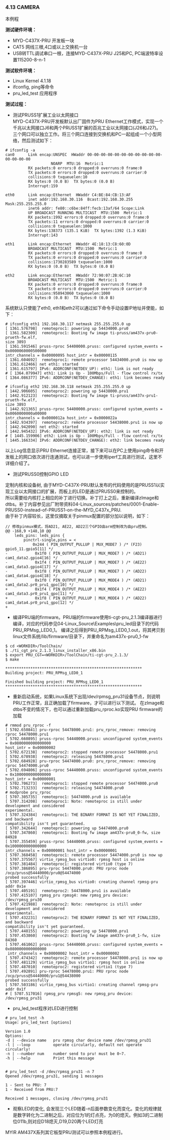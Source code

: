### 4.13 CAMERA

本例程

**测试硬件环境：**

* MYD-C437X-PRU 开发板一块
* CAT5 网线三根,4口或以上交换机一台  
* USB转TTL调试串口一根，连接MYD-C437X-PRU J25和PC, PC端波特率设置115200-8-n-1

**测试软件环境：**

* Linux Kernel 4.1.18
* ifconfig, ping等命令     
* pru\_led\_test 应用程序  

**测试过程：**

* 测试PRUSS1扩展工业以太网接口  
  MYD-C437X-PRU开发板默认出厂固件为PRU Ethernet工作模式，实现一个千兆以太网接口J6和两个PRUSS1扩展的百兆工业以太网接口\(J26和J27\)。
  三个网口可以独立工作。将三个网口连接到交换机和PC一起组成一个小型网络，然后测试如下：  

```
# ifconfig -a
can0      Link encap:UNSPEC  HWaddr 00-00-00-00-00-00-00-00-00-00-00-00-00-00-00
                    NOARP  MTU:16  Metric:1
          RX packets:0 errors:0 dropped:0 overruns:0 frame:0
          TX packets:0 errors:0 dropped:0 overruns:0 carrier:0
          collisions:0 txqueuelen:10
          RX bytes:0 (0.0 B)  TX bytes:0 (0.0 B)
          Interrupt:159

eth0      Link encap:Ethernet  HWaddr C4:BE:84:CB:13:AF
          inet addr:192.168.30.116  Bcast:192.168.30.255  Mask:255.255.255.0
          inet6 addr: fe80::c6be:84ff:fecb:13af/64 Scope:Link
          UP BROADCAST RUNNING MULTICAST  MTU:1500  Metric:1
          RX packets:1992 errors:0 dropped:0 overruns:0 frame:0
          TX packets:11 errors:0 dropped:0 overruns:0 carrier:0
          collisions:0 txqueuelen:1000
          RX bytes:138373 (135.1 KiB)  TX bytes:1392 (1.3 KiB)
          Interrupt:143

eth1      Link encap:Ethernet  HWaddr 4E:18:13:C8:60:0D
          BROADCAST MULTICAST  MTU:1500  Metric:1
          RX packets:0 errors:0 dropped:0 overruns:0 frame:0
          TX packets:0 errors:0 dropped:0 overruns:0 carrier:0
          collisions:1730283589 txqueuelen:1000
          RX bytes:0 (0.0 B)  TX bytes:0 (0.0 B)

eth2      Link encap:Ethernet  HWaddr 72:90:07:2B:6C:10
          BROADCAST MULTICAST  MTU:1500  Metric:1
          RX packets:0 errors:0 dropped:0 overruns:0 frame:0
          TX packets:0 errors:0 dropped:0 overruns:0 carrier:0
          collisions:958943060 txqueuelen:1000
          RX bytes:0 (0.0 B)  TX bytes:0 (0.0 B)
```

系统默认只使能了eth0, eth1和eth2可以通过如下命令手动设置IP地址并使能，如下：

```
# ifconfig eth1 192.168.30.117 netmask 255.255.255.0 up
[ 1361.576798]  remoteproc1: powering up 54434000.pru0
[ 1361.582309]  remoteproc1: Booting fw image ti-pruss/am437x-pru0-prueth-fw.elf, 
size 3893
[ 1361.591546] pruss-rproc 54400000.pruss: configured system_events = 0x0000060000500000 
intr_channels = 0x00000095 host_intr = 0x00000115
[ 1361.604692]  remoteproc1: remote processor 54434000.pru0 is now up
[ 1361.612466] net eth1: started
[ 1361.615797] IPv6: ADDRCONF(NETDEV_UP): eth1: link is not ready
# [ 1364.079947] eth1: Link is Up - 100Mbps/Full - flow control rx/tx
[ 1364.086377] IPv6: ADDRCONF(NETDEV_CHANGE): eth1: link becomes ready

# ifconfig eth2 192.168.30.118 netmask 255.255.255.0 up
[ 1442.906605]  remoteproc2: powering up 54438000.pru1
[ 1442.912123]  remoteproc2: Booting fw image ti-pruss/am437x-pru1-prueth-fw.elf, 
size 3893
[ 1442.921365] pruss-rproc 54400000.pruss: configured system_events = 0x0060000000a00000 
intr_channels = 0x0000012a host_intr = 0x0000022a
[ 1442.934397]  remoteproc2: remote processor 54438000.pru1 is now up
[ 1442.942090] net eth2: started
[ 1442.945432] IPv6: ADDRCONF(NETDEV_UP): eth2: link is not ready
# [ 1445.159906] eth2: Link is Up - 100Mbps/Full - flow control rx/tx
[ 1445.166334] IPv6: ADDRCONF(NETDEV_CHANGE): eth2: link becomes ready
```

以上Log信息显示PRU Ethernet连接正常，接下来可以在PC上使用ping命令和开发板上的网口依次进行连通测试，也可以进一步使用iperf工具进行测试，这里不详细介绍了。

* 测试PRUSS0控制GPIO LED   

定制内核和设备树, 由于MYD-C437X-PRU默认发布的代码使用的是PRUSS1以实现工业以太网接口的扩展，而板上的LED是通过PRUSS0来控制的。  
所以需要给内核打上相应的补丁进行切换。补丁打上之后，重新编译zImage和dtbs。补丁内容参见出厂附带资料04-Linux\_sources/patches/0001-Enable-PRUSS0-instead-of-PRUSS1-on-the-MYD\_C437x\_PRU.  
由于补丁内容较长，这里仅摘取关于pinmux配置的部分加以说明，如下：

```
// 修改pinmux模式，将AD21, AE22, AD22三个GPIO由arm控制改为由pru控制。
@@ -168,9 +148,10 @@
    leds_pins: leds_pins {
        pinctrl-single,pins = <
            0x244 ( PIN_OUTPUT_PULLUP | MUX_MODE7 ) /* (F23) gpio5_11.gpio5[11] */
-            0x1f0 ( PIN_OUTPUT_PULLUP | MUX_MODE7 ) /* (AD21) cam1_data2.gpio4[16] */
-            0x1f4 ( PIN_OUTPUT_PULLUP | MUX_MODE7 ) /* (AE22) cam1_data3.gpio4[17] */
-            0x1f8 ( PIN_OUTPUT_PULLUP | MUX_MODE7 ) /* (AD22) cam1_data4.gpio4[18] */
+            0x1f0 ( PIN_OUTPUT_PULLUP | MUX_MODE4 ) /* (AD21) cam1_data2.pr0_pru1_gpo[10] */
+            0x1f4 ( PIN_OUTPUT_PULLUP | MUX_MODE4 ) /* (AE22) cam1_data3.pr0_pru1_gpo[11] */
+            0x1f8 ( PIN_OUTPUT_PULLUP | MUX_MODE4 ) /* (AD22) cam1_data4.pr0_pru1_gpo[12] */
+
```

* 编译PRU端的firmware。PRU端的firmware使用ti-cgt-pru\_2.1.3编译器进行编译，对应的代码参见04-Linux\_Source\Examples\pru\_led目录下的代码PRU\_RPMsg\_LED0\_1。
  编译之后得到PRU\_RPMsg\_LED0\_1.out，将其拷贝到linux文件系统/lib/firmware/目录下，并重命名为am437x-pru0\_1-fw  

```
$ cd <WORKDIR>/ToolChain/
$ ./ti_cgt_pru_2.1.3_linux_installer_x86.bin 
$ export PRU_CGT=<WORKDIR>/ToolChain/ti-cgt-pru_2.1.3/
$ make

************************************************************
Building project: PRU_RPMsg_LED0_1

Finished building project: PRU_RPMsg_LED0_1
************************************************************
```

* 重新启动系统，如果Linux系统下出现/dev/rpmsg\_pru31设备节点，则说明PRU工作正常，且正确加载了firmware，才可以进行以下测试。
  在zImage和dtbs不变的情况下，也可以通过重新加载pru\_rproc.ko实现PRU firmware的加载  

```
# rmmod pru_rproc -f
[ 5702.650841] pru-rproc 54478000.pru1: pru_rproc_remove: removing rproc 54478000.pru1
[ 5702.660895] pruss-rproc 54440000.pruss: unconfigured system_events = 0x0800000000000000 
host_intr = 0x00000002
[ 5702.672138]  remoteproc2: stopped remote processor 54478000.pru1
[ 5702.678938]  remoteproc2: releasing 54478000.pru1
[ 5702.684928] pru-rproc 54474000.pru0: pru_rproc_remove: removing rproc 54474000.pru0
[ 5702.694806] pruss-rproc 54440000.pruss: unconfigured system_events = 0x1000000000000000 
host_intr = 0x00000001
[ 5702.706273]  remoteproc1: stopped remote processor 54474000.pru0
[ 5702.713233]  remoteproc1: releasing 54474000.pru0
# modprobe pru_rproc
[ 5707.305735]  remoteproc1: 54474000.pru0 is available
[ 5707.314208]  remoteproc1: Note: remoteproc is still under development and considered 
experimental.
[ 5707.324384]  remoteproc1: THE BINARY FORMAT IS NOT YET FINALIZED, and backward 
compatibility isn't yet guaranteed.
[ 5707.342644]  remoteproc1: powering up 54474000.pru0
[ 5707.347860]  remoteproc1: Booting fw image am437x-pru0_0-fw, size 84928
[ 5707.355459] pruss-rproc 54440000.pruss: configured system_events = 0x1000000000000000 
intr_channels = 0x00000001 host_intr = 0x00000001
[ 5707.368458]  remoteproc1: remote processor 54474000.pru0 is now up
[ 5707.375567] virtio_rpmsg_bus virtio0: rpmsg host is online
[ 5707.381484]  remoteproc1: registered virtio0 (type 7)
[ 5707.386895] pru-rproc 54474000.pru0: PRU rproc node /ocp/pruss@54440000/pru0@54474000 
probed successfully
[ 5707.397446] virtio_rpmsg_bus virtio0: creating channel rpmsg-pru addr 0x1e
[ 5707.405191]  remoteproc2: 54478000.pru1 is available
[ 5707.415107] rpmsg_pru rpmsg4: new rpmsg_pru device: /dev/rpmsg_pru30
[ 5707.421988]  remoteproc2: Note: remoteproc is still under development and considered 
experimental.
[ 5707.432231]  remoteproc2: THE BINARY FORMAT IS NOT YET FINALIZED, and backward
compatibility isn't yet guaranteed.
[ 5707.448155]  remoteproc2: powering up 54478000.pru1
[ 5707.453860]  remoteproc2: Booting fw image am437x-pru0_1-fw, size 84360
[ 5707.461062] pruss-rproc 54440000.pruss: configured system_events = 0x0800000000000000
 intr_channels = 0x00000002 host_intr = 0x00000002
[ 5707.474342]  remoteproc2: remote processor 54478000.pru1 is now up
[ 5707.481129] virtio_rpmsg_bus virtio1: rpmsg host is online
[ 5707.487010]  remoteproc2: registered virtio1 (type 7)
[ 5707.492891] pru-rproc 54478000.pru1: PRU rproc node /ocp/pruss@54440000/pru1@54438000 
probed successfully
[ 5707.503186] virtio_rpmsg_bus virtio1: creating channel rpmsg-pru addr 0x1f
# [ 5707.517016] rpmsg_pru rpmsg5: new rpmsg_pru device: /dev/rpmsg_pru31
```

* pru\_led\_test程序对LED进行控制  

```
# pru_led_test -h
Usage: pru_led_test [options]

Version 1.0
Options:
-d | --device name   pru rpmsg char device name /dev/rpmsg_pru31
-l | --loop          operate circularly, default not operate circularly!
-n | --number num    number send to pru! must be 0~7.
-h | --help          Print this message


# pru_led_test -d /dev/rpmsg_pru31 -n 7
Opened /dev/rpmsg_pru31, sending 1 messages

1 - Sent to PRU: 7
1 - Received from PRU:7

Received 1 messages, closing /dev/rpmsg_pru31
```

* 观察LED的变化, 会发现三个LED随着-n后面参数变化而变化。变化的规律就是数字转化为二进制之后，对应位为1的灯点亮，为0的熄灭。例如3的二进制位011b,则对应D18熄灭,D19,D20两个LED灯亮

MYIR AM437X系列其它板型PRU测试可以参照本例程进行。

